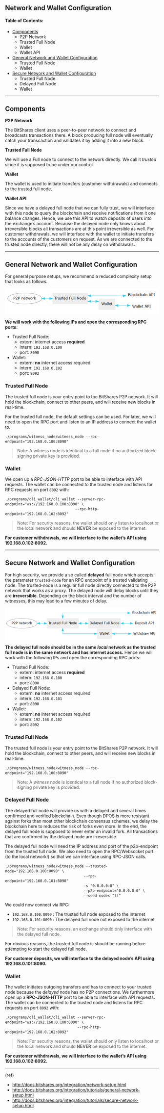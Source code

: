 
## Network and Wallet Configuration

#### Table of Contents:

- [Components](#components)
   - P2P Network
   - Trusted Full Node
   - Wallet
   - Wallet API
- [General Network and Wallet Configuration](#general-network-and-wallet-configuration)
   - Trusted Full Node
   - Wallet 
- [Secure Network and Wallet Configuration](#secure-network-and-wallet-configuration)
   - Trusted Full Node
   - Delayed Full Node
   - Wallet

***

## Components
 
**P2P Network**

The BitShares client uses a peer-to-peer network to connect and broadcasts transactions there. A block producing full node will eventually catch your transcaction and validates it by adding it into a new block.

**Trusted Full Node**

We will use a Full node to connect to the network directly. We call it _trusted_ since it is supposed to be under our control.

**Wallet**

The wallet is used to initiate transfers (customer withdrawals) and connects to the trusted full node.

**Wallet API**

Since we have a delayed full node that we can fully trust, we will interface with this node to query the blockchain and receive notifications from it one balance changes. Hence, we use this API to watch deposits of users into the exchange’s account. Because the delayed node only knows about irreversible blocks all transactions are at this point irreversible as well. For customer withdrawals, we will interface with the wallet to initiate transfers to the accounts of the customers on request. As we are connected to the trusted node directly, there will not be any delay on withdrawals.

****

## General Network and Wallet Configuration
For general purpose setups, we recommend a reduced complexity setup that looks as follows.

![General Setup](../../core/imgs/general-setup.png)

**We will work with the following IPs and open the corresponding RPC ports:**

   - Trusted Full Node:
      - extern: internet access **required**
      - intern: `192.168.0.100`
      - port: `8090`
   - Wallet:
      - extern: **no** internet access required
      - intern: `192.168.0.102`
      - port: `8092`

### Trusted Full Node
The trusted full node is your entry point to the BitShares P2P network. It will hold the blockchain, connect to other peers, and will receive new blocks in real-time.

For the trusted full node, the default settings can be used. For later, we will need to open the RPC port and listen to an IP address to connect the wallet to.

    ./programs/witness_node/witness_node --rpc-endpoint="192.168.0.100:8090"

> Note: A witness node is identical to a full node if no authorized block-signing private key is provided.

### Wallet
We open up a _RPC-JSON-HTTP_ port to be able to interface with API requests. The wallet can be connected to the trusted node and listens for RPC requests on port `8092` with:

    ./programs/cli_wallet/cli_wallet --server-rpc-endpoint="ws://192.168.0.100:8090" \
                                    --rpc-http-endpoint="192.168.0.102:8092"

> Note: For security reasons, the wallet should only listen to localhost or the local network and should **NEVER** be exposed to the internet.

**For customer withdrawals, we will interface to the wallet’s API using 192.168.0.102:8092.**


***

## Secure Network and Wallet Configuration
For high security, we provide a so called **delayed** full node which accepts the parameter `trusted-node` for an RPC endpoint of a trusted validating node. The trusted-node is a regular full node directly connected to the P2P network that works as a proxy. The delayed node will delay blocks until they are **irreversible**. Depending on the block interval and the number of witnesses, this may lead to a few minutes of delay.

![Secure Setup](../../core/imgs/secure-setup.png)

**The delayed full node should be in the same _local_ network as the trusted full node is in the same network and has internet access.** Hence we will work with the following IPs and open the corresponding RPC ports:

- Trusted Full Node:
   - extern: internet access **required**
   - intern: `192.168.0.100`
   - port: `8090`
- Delayed Full Node:
   - extern: **no** internet access required
   - intern: `192.168.0.101`
   - port: `8090`
- Wallet:
   - extern: **no** internet access required
   - intern: `192.168.0.102`
   - port: `8092`

### Trusted Full Node
The trusted full node is your entry point to the BitShares P2P network. It will hold the blockchain, connect to other peers, and will receive new blocks in real-time.

    ./programs/witness_node/witness_node --rpc-endpoint="192.168.0.100:8090"
 
> Note: A _witness_ node is identical to a full node if no authorized block-signing private key is provided.

### Delayed Full Node
The delayed full node will provide us with a delayed and several times confirmed and verified blockchain. Even though DPOS is more resistant against forks than most other blockchain consensus schemes, we delay the blockchain here to reduces the risk of forks even more. In the end, the delayed full node is supposed to never enter an invalid fork. All transactions that are confirmed by the delayed node are irreversible.

The delayed full node will need the IP address and port of the p2p-endpoint from the trusted full node. We also need to open the RPC/Websocket port (to the local network!) so that we can interface using RPC-JSON calls.

    ./programs/witness_node/witness_node --trusted-node="192.168.0.100:8090" \
                                        --rpc-endpoint="192.168.0.101:8090"
                                        -s "0.0.0.0:0" \
                                        --p2p-endpoint="0.0.0.0:0" \
                                        --seed-nodes "[]"

We could now connect via RPC:

- `192.168.0.100:8090` : The trusted full node exposed to the internet
- `192.168.0.101:8090` : The delayed full node not exposed to the internet

> Note: For security reasons, an exchange should only interface with the delayed full node.

For obvious reasons, the trusted full node is should be running before attempting to start the delayed full node.

**For customer deposits, we will interface to the delayed node’s API using 192.168.0.101:8090.**

### Wallet
The wallet initiates outgoing transfers and has to connect to your trusted node because the _delayed_ node has no P2P connections. We furthermore open up a **RPC-JSON-HTTP** port to be able to interface with API requests. The wallet can be connected to the trusted node and listens for RPC requests on port `8092` with:

    ./programs/cli_wallet/cli_wallet --server-rpc-endpoint="ws://192.168.0.100:8090" \
                                     --rpc-http-endpoint="192.168.0.102:8092"

> Note: For security reasons, the wallet should only listen to localhost or the local network and should **NEVER** be exposed to the internet.

**For customer withdrawals, we will interface to the wallet’s API using 192.168.0.102:8092.**


***

(ref)

- http://docs.bitshares.org/integration/network-setup.html
- http://docs.bitshares.org/integration/tutorials/general-network-setup.html
- http://docs.bitshares.org/integration/tutorials/secure-network-setup.html
